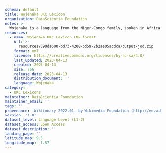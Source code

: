 ```yaml
---
schema: default
title: Wojenaka UKC Lexicon
organization: DataScientia Foundation
notes: >-
  Wojenaka is a language from the Niger-Congo family, spoken in Africa. The UKC Lexicon of Wojenaka is represented as a lexico-semantic network. It consists of words, word senses, synsets, as well as sense-level and synset-level relationships.
resources:
  - name: Wojenaka UKC Lexicon LMF format
    url: >-
      resources/590da600-bd73-4208-bd59-2b2ae05acdca/output-jod.zip
    format: xml
    license: https://creativecommons.org/licenses/by-nc-sa/4.0/
    last_updated: 2023-04-13
    created: 2023-04-13
    size: 766
    release_date: 2023-04-13
    distribution_document: ''
    language: Wojenaka
category:
  - UKC Lexicons
maintainer: DataScientia Foundation
maintainer_email: ''
tags: ''
provenance: 'Wiktionary 2022.01. by Wikimedia Foundation (http://en.wiktionary.org); Princeton WordNet 2.1 by Princeton University (https://wordnet.princeton.edu)'
version: '1.0'
dataset_level: Language Level (L1-2)
dataset_access: Open Access
dataset_description: ''
landing_page: ''
latitude_map: 9.5
longitude_map: -7.57
---
```

